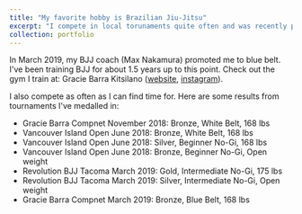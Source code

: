 ```yaml
---
title: "My favorite hobby is Brazilian Jiu-Jitsu"
excerpt: "I compete in local torunaments quite often and was recently promoted to blue belt by my coach, Max Nakamura!.<br/><img src='/images/blue-belt.jpg'><img src = '/images/'>"
collection: portfolio
---
```


In March 2019, my BJJ coach (Max Nakamura) promoted me to blue belt. I've been training BJJ for about 1.5 years up to this point. Check out the gym I train at: Gracie Barra Kitsilano ([website](https://gbkitsilano.com/), [instagram](https://www.instagram.com/gbkitsilano/)). 

I also compete as often as I can find time for. Here are some results from tournaments I've medalled in:

- Gracie Barra Compnet November 2018: Bronze, White Belt, 168 lbs
- Vancouver Island Open June 2018: Bronze, White Belt, 168 lbs
- Vancouver Island Open June 2018: Silver, Beginner No-Gi, 168 lbs
- Vancouver Island Open June 2018: Bronze, Beginner No-Gi, Open weight
- Revolution BJJ Tacoma March 2019: Gold, Intermediate No-Gi, 175 lbs
- Revolution BJJ Tacoma March 2019: Silver, Intermediate No-Gi, Open weight
- Gracie Barra Compnet March 2019: Bronze, Blue Belt, 168 lbs 
